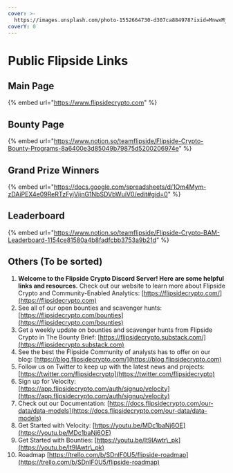 ```yaml
---
cover: >-
  https://images.unsplash.com/photo-1552664730-d307ca884978?ixid=MnwxMjA3fDB8MHxwaG90by1wYWdlfHx8fGVufDB8fHx8&ixlib=rb-1.2.1&auto=format&fit=crop&w=2970&q=80
coverY: 0
---
```


# Public Flipside Links

## Main Page

{% embed url="https://www.flipsidecrypto.com" %}

## Bounty Page

{% embed url="https://www.notion.so/teamflipside/Flipside-Crypto-Bounty-Programs-8a6400e3d85049b79875d5200206974e" %}

## Grand Prize Winners

{% embed url="https://docs.google.com/spreadsheets/d/1Om4Mym-zDAiPEX4e09ReRTzFyjVijnG1NbSDVbWuiV0/edit#gid=0" %}

## Leaderboard

{% embed url="https://www.notion.so/teamflipside/Flipside-Crypto-BAM-Leaderboard-1154ce81580a4b8fadfcbb3753a9b21d" %}

## Others (To be sorted)

1. **Welcome to the Flipside Crypto Discord Server! Here are some helpful links and resources.** Check out our website to learn more about Flipside Crypto and Community-Enabled Analytics: [https://flipsidecrypto.com/](https://flipsidecrypto.com)
2. See all of our open bounties and scavenger hunts: [https://flipsidecrypto.com/bounties](https://flipsidecrypto.com/bounties)
3. Get a weekly update on bounties and scavenger hunts from Flipside Crypto in The Bounty Brief: [https://flipsidecrypto.substack.com/](https://flipsidecrypto.substack.com)
4. See the best the Flipside Community of analysts has to offer on our blog: [https://blog.flipsidecrypto.com/](https://blog.flipsidecrypto.com)
5. Follow us on Twitter to keep up with the latest news and projects: [https://twitter.com/flipsidecrypto](https://twitter.com/flipsidecrypto)
6. Sign up for Velocity: [https://app.flipsidecrypto.com/auth/signup/velocity](https://app.flipsidecrypto.com/auth/signup/velocity)
7. Check out our Documentation: [https://docs.flipsidecrypto.com/our-data/data-models](https://docs.flipsidecrypto.com/our-data/data-models)
8. Get Started with Velocity: [https://youtu.be/MDc1baNj6OE](https://youtu.be/MDc1baNj6OE)
9. Get Started with Bounties: [https://youtu.be/lt9lAwtr\_pk](https://youtu.be/lt9lAwtr\_pk)
10. Roadmap [https://trello.com/b/SDnIF0U5/flipside-roadmap](https://trello.com/b/SDnIF0U5/flipside-roadmap)
